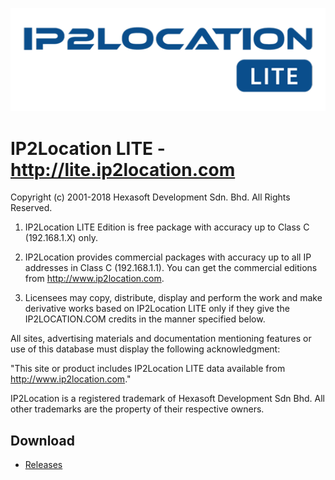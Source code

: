 ![./doc/logo.png](./doc/logo.png)

# IP2Location LITE - http://lite.ip2location.com

Copyright (c) 2001-2018 Hexasoft Development Sdn. Bhd.
All Rights Reserved.

1. IP2Location LITE Edition is free package with accuracy up to Class C (192.168.1.X) only.

2. IP2Location provides commercial packages with accuracy up to all IP addresses in Class C (192.168.1.1). You can get the commercial editions from http://www.ip2location.com.

3. Licensees may copy, distribute, display and perform the work and make derivative works based on IP2Location LITE only if they give the IP2LOCATION.COM credits in the manner specified below.

All sites, advertising materials and documentation mentioning features or use of this database must display the following acknowledgment:

"This site or product includes IP2Location LITE data available from http://www.ip2location.com."

IP2Location is a registered trademark of Hexasoft Development Sdn Bhd. All other trademarks are the property of their respective owners.

## Download

- [Releases](https://github.com/renfei/ip2location/releases)